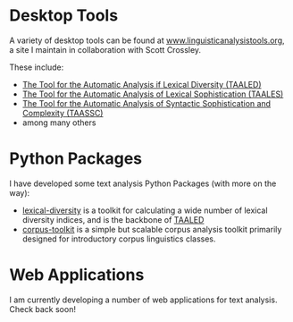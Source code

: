# Desktop Tools
A variety of desktop tools can be found at <a href = "https://www.linguisticanalysistools.org/" target="_blank">www.linguisticanalysistools.org</a>, a site I maintain in collaboration with Scott Crossley.

These include:
- <a href = "https://www.linguisticanalysistools.org/taaled.html" target="_blank">The Tool for the Automatic Analysis if Lexical Diversity (TAALED)</a>
- <a href = "https://www.linguisticanalysistools.org/taales.html" target="_blank">The Tool for the Automatic Analysis of Lexical Sophistication (TAALES)</a>
- <a href = "https://www.linguisticanalysistools.org//taassc.html" target="_blank">The Tool for the Automatic Analysis of Syntactic Sophistication and Complexity (TAASSC)</a>
- among many others

# Python Packages
I have developed some text analysis Python Packages (with more on the way):
- <a href = "https://github.com/kristopherkyle/lexical_diversity" target="_blank">lexical-diversity</a> is a toolkit for calculating a wide number of lexical diversity indices, and is the backbone of <a href = "https://www.linguisticanalysistools.org/taaled.html" target="_blank">TAALED</a>
- <a href = "https://github.com/kristopherkyle/corpus_toolkit" target="_blank">corpus-toolkit</a> is a simple but scalable corpus analysis toolkit primarily designed for introductory corpus linguistics classes.

# Web Applications
I am currently developing a number of web applications for text analysis. Check back soon!
